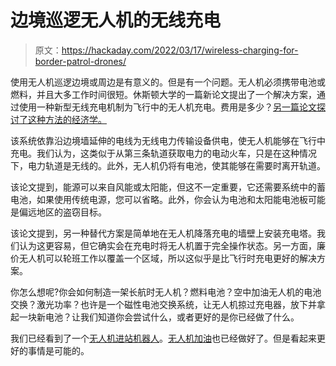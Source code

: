 # 边境巡逻无人机的无线充电

> 原文：<https://hackaday.com/2022/03/17/wireless-charging-for-border-patrol-drones/>

使用无人机巡逻边境或周边是有意义的。但是有一个问题。无人机必须携带电池或燃料，并且大多工作时间很短。休斯顿大学的一篇新论文提出了一个解决方案，通过使用一种新型无线充电机制为飞行中的无人机充电。费用是多少？[另一篇论文探讨了这种方法的经济学。](https://www.ie.uh.edu/sites/ie/files/faculty/glim/Border___CAIE.pdf)

该系统依靠沿边境墙延伸的电线为无线电力传输设备供电，使无人机能够在飞行中充电。我们认为，这类似于从第三条轨道获取电力的电动火车，只是在这种情况下，电力轨道是无线的。此外，无人机仍将有电池，使其能够在需要时离开轨道。

该论文提到，能源可以来自风能或太阳能，但这不一定重要，它还需要系统中的蓄电池，如果使用传统电源，您可以省略。此外，你会认为电池和太阳能电池板可能是偏远地区的盗窃目标。

该论文提到，另一种替代方案是简单地在无人机降落充电的墙壁上安装充电塔。我们认为这更容易，但它确实会在充电时将无人机置于完全操作状态。另一方面，廉价无人机可以轮班工作以覆盖一个区域，所以这似乎是比飞行时充电更好的解决方案。

你怎么想呢?你会如何制造一架长航时无人机？燃料电池？空中加油无人机的电池交换？激光功率？也许是一个磁性电池交换系统，让无人机掠过充电器，放下并拿起一块新电池？让我们知道你会尝试什么，或者更好的是你已经做了什么。

我们已经看到了一个[无人机进站机器人](https://hackaday.com/2018/04/10/recharging-drones-on-the-go-with-a-supercharger/)。[无人机加油](https://hackaday.com/2019/10/12/flying-batteries-for-drones/)也已经做好了。但是看起来更好的事情是可能的。